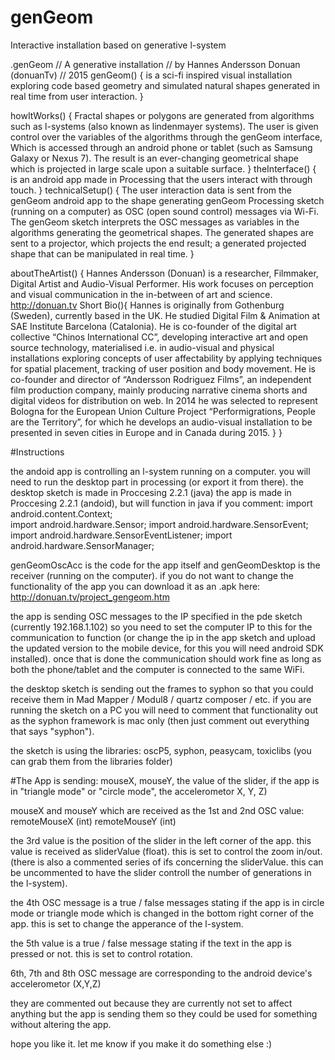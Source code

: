 # genGeom
Interactive installation based on generative l-system


.genGeom
// A generative installation
// by Hannes Andersson Donuan (donuanTv)
// 2015
genGeom() {
is a sci-fi inspired visual installation exploring code based
geometry and simulated natural shapes generated in real time
from user interaction.
}

howItWorks() {
Fractal shapes or polygons are generated from algorithms
such as l-systems (also known as lindenmayer systems).
The user is given control over the variables of the
algorithms through the genGeom interface, Which is accessed
through an android phone or tablet
(such as Samsung Galaxy or Nexus 7).
The result is an ever-changing geometrical shape which is
projected in large scale upon a suitable surface.
}
theInterface() {
is an android app made in Processing that the users interact
with through touch.
}
technicalSetup() {
The user interaction data is sent from the genGeom android
app to the shape generating genGeom Processing sketch (running
on a computer) as OSC (open sound control) messages via Wi-Fi.
The genGeom sketch interprets the OSC messages as variables in
the algorithms generating the geometrical shapes.
The generated shapes are sent to a projector, which projects
the end result; a generated projected shape that can be
manipulated in real time.
}
> >
aboutTheArtist() {
Hannes Andersson (Donuan) is a researcher, Filmmaker,
Digital Artist and Audio-Visual Performer.
His work focuses on perception and visual communication in
the in-between of art and science.
http://donuan.tv
Short Bio(){
Hannes is originally from Gothenburg (Sweden), currently
based in the UK. He studied Digital Film & Animation at
SAE Institute Barcelona (Catalonia).
He is co-founder of the digital art collective “Chinos
International CC”, developing interactive art and open
source technology, materialised i.e. in audio-visual and
physical installations exploring concepts of user affectability
by applying techniques for spatial placement, tracking of user
position and body movement.
He is co-founder and director of “Andersson Rodriguez Films”,
an independent film production company, mainly producing
narrative cinema shorts and digital videos for distribution on
web.
In 2014 he was selected to represent Bologna for the European
Union Culture Project “Performigrations, People are the
Territory”, for which he develops an audio-visual installation
to be presented in seven cities in Europe and in Canada during
2015.
}
}

#Instructions

the andoid app is controlling an l-system running on a computer.
you will need to run the desktop part in processing (or export it from there).
the desktop sketch is made in Proccesing 2.2.1 (java)
the app is made in Proccesing 2.2.1 (andoid), but will function in java if you comment:
import android.content.Context;                
import android.hardware.Sensor;
import android.hardware.SensorEvent;
import android.hardware.SensorEventListener;
import android.hardware.SensorManager;

genGeomOscAcc is the code for the app itself and genGeomDesktop is the receiver (running on the computer).
if you do not want to change the functionality of the app you can download it as an .apk here: http://donuan.tv/project_gengeom.htm

the app is sending OSC messages to the IP specified in the pde sketch (currently 192.168.1.102) so you need to set the computer IP to this for the communication to function (or change the ip in the app sketch and upload the updated version to the mobile device, for this you will need android SDK installed). once that is done the communication should work fine as long as both the phone/tablet and the computer is connected to the same WiFi.

the desktop sketch is sending out the frames to syphon so that you could receive them in Mad Mapper / Modul8 / quartz composer / etc.
if you are running the sketch on a PC you will need to comment that functionality out as the syphon framework is mac only (then just comment out everything that says "syphon").

the sketch is using the libraries: oscP5, syphon, peasycam, toxiclibs (you can grab them from the libraries folder)

#The App is sending:
mouseX, mouseY, the value of the slider, if the app is in "triangle mode" or "circle mode", the accelerometor X, Y, Z)

mouseX and mouseY which are received as the 1st and 2nd OSC value: remoteMouseX (int)
remoteMouseY (int)

the 3rd value is the position of the slider in the left corner of the app. this value is received as sliderValue (float).
this is set to control the zoom in/out.
(there is also a commented series of ifs concerning the sliderValue. this can be uncommented to have the slider controll the number of generations in the l-system).

the 4th OSC message is a true / false messages stating if the app is in circle mode or triangle mode which is changed in the bottom right corner of the app.
this is set to change the apperance of the l-system.

the 5th value is a true / false message stating if the text in the app is pressed or not.
this is set to control rotation.

6th, 7th and 8th OSC message are corresponding to the android device's accelerometor (X,Y,Z)

they are commented out because they are currently not set to affect anything but the app is sending them so they could be used for something without altering the app.

hope you like it. let me know if you make it do something else :)


